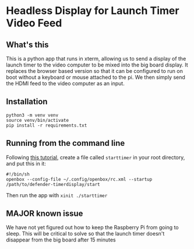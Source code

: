 # Headless Display for Launch Timer Video Feed

## What's this

This is a python app that runs in xterm, allowing us to send a display of the launch timer to the video computer to be mixed into the big board display. It replaces the browser based version so that it can be configured to run on boot without a keyboard or mouse attached to the pi. We then simply send the HDMI feed to the video computer as an input.

## Installation

```
python3 -m venv venv
source venv/bin/activate
pip install -r requirements.txt
```

## Running from the command line 

Following [this tutorial](https://www.raspberrypi.org/forums/viewtopic.php?t=152264), create a file called `starttimer` in your root directory, and put this in it:

```
#!/bin/sh
openbox --config-file ~/.config/openbox/rc.xml --startup /path/to/defender-timerdisplay/start
```

Then run the app with `xinit ./starttimer` 

## MAJOR known issue 

We have not yet figured out how to keep the Raspberry Pi from going to sleep. This will be critical to solve so that the launch timer doesn't disappear from the big board after 15 minutes
